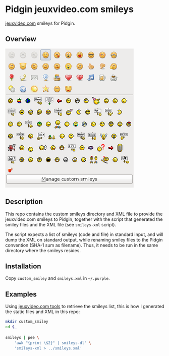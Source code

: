Pidgin jeuxvideo.com smileys
============================

[jeuxvideo.com](http://www.jeuxvideo.com/) smileys for Pidgin.

Overview
--------

![Pidgin jeuxvideo.com Smileys](smileys.png)

Description
-----------

This repo contains the custom smileys directory and XML file to provide
the jeuxvideo.com smileys to Pidgin, together with the script that generated
the smiley files and the XML file (see `smileys-xml` script).

The script expects a list of smileys (code and file) in standard input,
and will dump the XML on standard output, while renaming smiley files
to the Pidgin convention (SHA-1 sum as filename). Thus, it needs to be
run in the same directory where the smileys resides.

Installation
------------

Copy `custom_smiley` and `smileys.xml` in `~/.purple`.

Examples
--------

Using [jeuxvideo.com tools](https://github.com/valeriangalliat/jvc-tools) to
retrieve the smileys list, this is how I generated the static files and XML
in this repo:

```sh
mkdir custom_smiley
cd $_

smileys | pee \
    'awk "{print \$2}" | smileys-dl' \
    'smileys-xml > ../smileys.xml'
```
